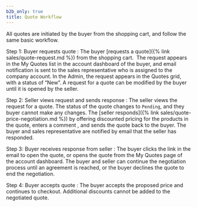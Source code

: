 ```yaml
---
b2b_only: true
title: Quote Workflow
---
```


All quotes are initiated by the buyer from the shopping cart, and follow the same basic workflow.

Step 1: Buyer requests quote
: The buyer [requests a quote]({% link sales/quote-request.md %}) from the shopping cart.  The request appears in the My Quotes list in the account dashboard of the buyer, and email notification is sent to the sales representative who is assigned to the company account. In the Admin, the request appears in the Quotes grid, with a status of “New”. A request for a quote can be modified by the buyer until it is opened by the seller.

Step 2: Seller views request and sends response
: The seller views the request for a quote. The status of the quote changes to `Pending`, and they buyer cannot make any changes. The [seller responds]({% link sales/quote-price-negotiation.md %}) by offering discounted pricing for the products in the quote, enters a comment , and sends the quote back to the buyer. The buyer and sales representative are notified by email that the seller has responded.

Step 3: Buyer receives response from seller
: The buyer clicks the link in the email to open the quote, or opens the quote from the My Quotes page of the account dashboard. The buyer and seller can continue the negotiation process until an agreement is reached, or the buyer declines the quote to end the negotiation.

Step 4: Buyer accepts quote
: The buyer accepts the proposed price and continues to checkout. Additional discounts cannot be added to the negotiated quote.
